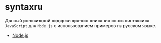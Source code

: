 # syntaxru

Данный репозиторий содержи краткое описание основ синтаксиса `JavaScript` для `Node.js` с использованием  примеров на русском языке.

- [Node.js](node.js.md)